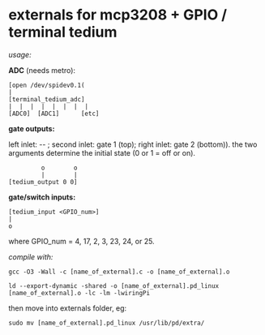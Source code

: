 externals for mcp3208 + GPIO / terminal tedium
===========================================================

*usage:*


**ADC** (needs metro):
```
[open /dev/spidev0.1(
|
[terminal_tedium_adc]
|  |  |  |  |  |  |  | 
[ADC0]  [ADC1]  	[etc]
```

**gate outputs:**

left inlet: -- ; second inlet: gate 1 (top); right inlet: gate 2 (bottom)). the two arguments determine the initial state (0 or 1 = off or on).

```    
      	 o    	  o
       	 |    	  |
[tedium_output 0 0]

```

**gate/switch inputs:**

```
[tedium_input <GPIO_num>] 
|
o
```

where GPIO_num = 4, 17, 2, 3, 23, 24, or 25.



*compile with:*

`gcc -O3 -Wall -c [name_of_external].c -o [name_of_external].o`

`ld --export-dynamic -shared -o [name_of_external].pd_linux [name_of_external].o -lc -lm -lwiringPi`

then move into externals folder, eg: 

`sudo mv [name_of_external].pd_linux /usr/lib/pd/extra/`

